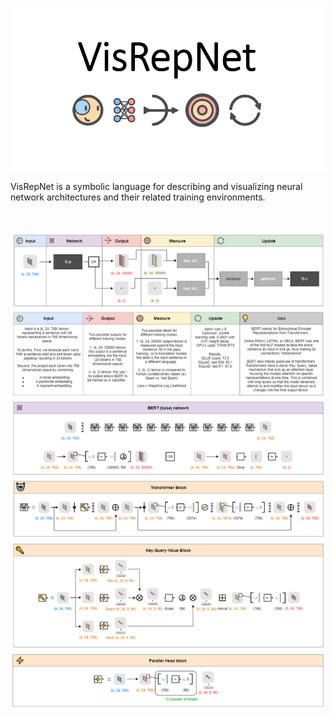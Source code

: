 <p align="center">
  <img src="https://github.com/joshclancy/VisRepNet/blob/main/logo2.png"
	title="VisRepNet" width="500"/>
</p>



VisRepNet is a symbolic language for describing and visualizing neural network architectures and their related training environments. 
<br/>
<br/>
<br/>


![Image of BERT](https://github.com/joshclancy/VisRepNet/blob/main/z_BERT_Edited.png)
                                                                                                   
